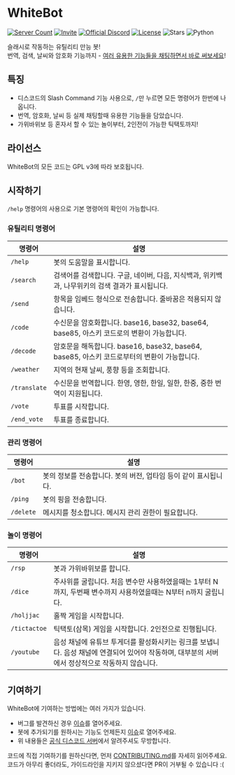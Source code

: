 [invite]: https://discord.com/oauth2/authorize?client_id=782777035898617886&permissions=8&scope=bot%20applications.commands
[invite-shield]: https://img.shields.io/badge/초대-하기-blue?style=flat-square
[discord-server]: https://discord.gg/aebSVBgzuG
[discord-shield]: https://img.shields.io/discord/795837553684774933?style=flat-square&label=디스코드&logo=discord&logoColor=white
[koreanbots]: https://koreanbots.dev/bots/782777035898617886
[koreanbots-shield]: https://koreanbots.dev/api/widget/bots/servers/782777035898617886.svg
[license]: https://github.com/dev-White-team/WhiteBot/blob/main/LICENSE
[license-shield]: https://img.shields.io/github/license/dev-white-team/WhiteBot?style=flat-square&label=라이선스
[stars-shield]: https://img.shields.io/github/stars/dev-white-team/WhiteBot?style=flat-square&label=스타&color=yellow
[python-shield]: https://img.shields.io/badge/파이썬-3.8_|_3.9_|_3.10-blue?style=flat-square&logo=python&logoColor=white
[issues]: https://github.com/dev-White-team/WhiteBot/issues
[pulls]: https://github.com/dev-white-team/WhiteBot/pulls
[contributing]: https://github.com/dev-White-team/WhiteBot/blob/main/CONTRIBUTING.md

# WhiteBot

[![Server Count][koreanbots-shield]][koreanbots]
[![Invite][invite-shield]][invite]
[![Official Discord][discord-shield]][discord-server]
[![License][license-shield]][license]
![Stars][stars-shield]
![Python][python-shield]

슬래시로 작동하는 유틸리티 만능 봇!\
번역, 검색, 날씨와 암호화 기능까지 - [여러 유용한 기능들을 채팅하면서 바로 써보세요][invite]!

## 특징

- 디스코드의 Slash Command 기능 사용으로, `/`만 누르면 모든 명령어가 한번에 나옵니다.
- 번역, 암호화, 날씨 등 실제 채팅할때 유용한 기능들을 담았습니다.
- 가위바위보 등 혼자서 할 수 있는 놀이부터, 2인전이 가능한 틱택토까지!

## 라이선스

WhiteBot의 모든 코드는 GPL v3에 따라 보호됩니다.

## 시작하기

`/help` 명령어의 사용으로 기본 명령어의 확인이 가능합니다.

### 유틸리티 명령어

| 명령어        | 설명 |
| ------------ | --- |
| `/help`      | 봇의 도움말을 표시합니다. |
| `/search`    | 검색어를 검색합니다. 구글, 네이버, 다음, 지식백과, 위키백과, 나무위키의 검색 결과가 표시됩니다. |
| `/send`      | 항목을 임베드 형식으로 전송합니다. 줄바꿈은 적용되지 않습니다. |
| `/code`      | 수신문을 암호화합니다. base16, base32, base64, base85, 아스키 코드로의 변환이 가능합니다. |
| `/decode`    | 암호문을 해독합니다. base16, base32, base64, base85, 아스키 코드로부터의 변환이 가능합니다. |
| `/weather`   | 지역의 현재 날씨, 풍향 등을 조회합니다. |
| `/translate` | 수신문을 번역합니다. 한영, 영한, 한일, 일한, 한중, 중한 번역이 지원됩니다. |
| `/vote`      | 투표를 시작합니다. |
| `/end_vote`  | 투표를 종료합니다. |

### 관리 명령어

| 명령어     | 설명 |
| --------- | --- |
| `/bot`    | 봇의 정보를 전송합니다. 봇의 버전, 업타임 등이 같이 표시됩니다. |
| `/ping`   | 봇의 핑을 전송합니다. |
| `/delete` | 메시지를 청소합니다. 메시지 관리 권한이 필요합니다. |

### 놀이 명령어

| 명령어        | 설명 |
| ------------ | --- |
| `/rsp`       | 봇과 가위바위보를 합니다. |
| `/dice`      | 주사위를 굴립니다. 처음 변수만 사용하였을때는 1부터 N까지, 두번째 변수까지 사용하였을때는 N부터 n까지 굴립니다. |
| `/holjjac`   | 홀짝 게임을 시작합니다. |
| `/tictactoe` | 틱택토(삼목) 게임을 시작합니다. 2인전으로 진행됩니다. |
| `/youtube`   | 음성 채널에 유튜브 투게더를 활성화시키는 링크를 보냅니다. 음성 채널에 연결되어 있어야 작동하며, 대부분의 서버에서 정상적으로 작동하지 않습니다. |

## 기여하기

WhiteBot에 기여하는 방법에는 여러 가지가 있습니다.

- 버그를 발견하신 경우 [이슈][issues]를 열어주세요.
- 봇에 추가되기를 원하시는 기능도 언제든지 [이슈][issues]로 열어주세요.
- 위 내용들은 [공식 디스코드 서버][discord-server]에서 알려주셔도 무방합니다.

코드에 직접 기여하기를 원하신다면, 먼저 [CONTRIBUTING.md][contributing]를 자세히 읽어주세요.  
코드가 아무리 좋더라도, 가이드라인을 지키지 않으셨다면 PR이 거부될 수 있습니다 :(

